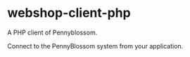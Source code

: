# webshop-client-php
A PHP client of Pennyblossom.

Connect to the PennyBlossom system from your application.

